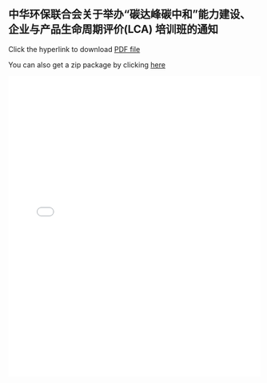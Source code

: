 ## 中华环保联合会关于举办“碳达峰碳中和”能力建设、企业与产品生命周期评价(LCA) 培训班的通知

Click the hyperlink to download <a href="acef.pdf">PDF file</a>

You can also get a zip package by clicking <a href="/acef.zip">here</a>

<embed src="acef.pdf" type="application/pdf" width="100%" height="600px" />
